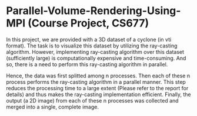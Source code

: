 # Parallel-Volume-Rendering-Using-MPI (Course Project, CS677)

In this project, we are provided with a 3D dataset of a cyclone (in vti format). The task is to visualize this dataset by utilizing the ray-casting algorithm. However, implementing ray-casting algorithm over this dataset (sufficiently large) is computationally expensive and time-consuming. And so, there is a need to perform this ray-casting algorithm in parallel.

Hence, the data was first splitted among n processes. Then each of these n process performs the ray-casting algorithm in a parallel manner. This step reduces the processing time to a large extent (Please refer to the report for details) and thus makes the ray-casting implementation efficient. Finally, the output (a 2D image) from each of these n processes was collected and merged into a single, complete image.
